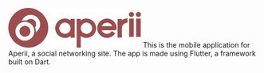 ![Aperii Logo](https://github.com/Aperii/aperii-web/blob/main/public/logo.png)
This is the mobile application for Aperii, a social networking site. The app is made using Flutter, a framework built on Dart.
